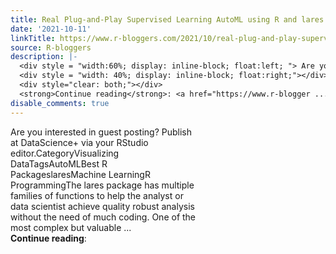 ```yaml
---
title: Real Plug-and-Play Supervised Learning AutoML using R and lares
date: '2021-10-11'
linkTitle: https://www.r-bloggers.com/2021/10/real-plug-and-play-supervised-learning-automl-using-r-and-lares/
source: R-bloggers
description: |-
  <div style = "width:60%; display: inline-block; float:left; "> Are you interested in guest posting? Publish at DataScience+ via your RStudio editor.CategoryVisualizing DataTagsAutoMLBest R PackageslaresMachine LearningR ProgrammingThe lares package has multiple families of functions to help the analyst or data scientist achieve quality robust analysis without the need of much coding. One of the most complex but valuable ...</div>
  <div style = "width: 40%; display: inline-block; float:right;"></div>
  <div style="clear: both;"></div>
  <strong>Continue reading</strong>: <a href="https://www.r-blogger ...
disable_comments: true
---
```

<div style = "width:60%; display: inline-block; float:left; "> Are you interested in guest posting? Publish at DataScience+ via your RStudio editor.CategoryVisualizing DataTagsAutoMLBest R PackageslaresMachine LearningR ProgrammingThe lares package has multiple families of functions to help the analyst or data scientist achieve quality robust analysis without the need of much coding. One of the most complex but valuable ...</div>
<div style = "width: 40%; display: inline-block; float:right;"></div>
<div style="clear: both;"></div>
<strong>Continue reading</strong>: <a href="https://www.r-blogger ...